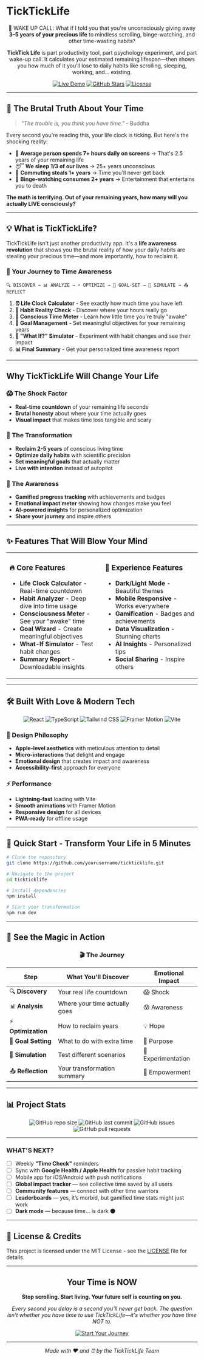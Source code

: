 #                                      TickTickLife 

<div align="center">


🚨 WAKE UP CALL: What if I told you that you're unconsciously giving away **3–5 years of your precious life** to mindless scrolling, binge-watching, and other time-wasting habits? 

**TickTick Life** is part productivity tool, part psychology experiment, and part wake-up call. It calculates your estimated remaining lifespan—then shows you how much of it you’ll lose to daily habits like scrolling, sleeping, working, and... existing.

[![Live Demo](https://img.shields.io/badge/🌟_Live_Demo-Try_Now-18C3B9?style=for-the-badge)](https://effortless-dragon-41a868.netlify.app/)
[![GitHub Stars](https://img.shields.io/github/stars/Aliya-Tariq/tickticklife?style=for-the-badge&color=FFD369)](https://github.com/Aliya-Tariq/TickTickLife)
[![License](https://img.shields.io/badge/License-MIT-4CAF50?style=for-the-badge)](LICENSE)

</div>

---

## 🧠 The Brutal Truth About Your Time

> *"The trouble is, you think you have time."* - Buddha

Every second you're reading this, your life clock is ticking. But here's the shocking reality:

- 📱 **Average person spends 7+ hours daily on screens** → That's 2.5 years of your remaining life
- 😴 **We sleep 1/3 of our lives** → 25+ years unconscious
- 🚗 **Commuting steals 1+ years** → Time you'll never get back
- 🍿 **Binge-watching consumes 2+ years** → Entertainment that entertains you to death

**The math is terrifying. Out of your remaining years, how many will you actually LIVE consciously?**

---

## 💡 What is TickTickLife?

TickTickLife isn't just another productivity app. It's a **life awareness revolution** that shows you the brutal reality of how your daily habits are stealing your precious time—and more importantly, how to reclaim it.

### 🎯 Your Journey to Time Awareness

```
🔍 DISCOVER → 📊 ANALYZE → ⚡ OPTIMIZE → 🎯 GOAL-SET → 🔮 SIMULATE → 📤 REFLECT
```

1. **⏰ Life Clock Calculator** - See exactly how much time you have left
2. **📱 Habit Reality Check** - Discover where your hours really go
3. **🧠 Conscious Time Meter** - Learn how little time you're truly "awake"
4. **🎯 Goal Management** - Set meaningful objectives for your remaining years
5. **🔮 "What If?" Simulator** - Experiment with habit changes and see their impact
6. **📊 Final Summary** - Get your personalized time awareness report

---

##  Why TickTickLife Will Change Your Life

### 😱 The Shock Factor
- **Real-time countdown** of your remaining life seconds
- **Brutal honesty** about where your time actually goes
- **Visual impact** that makes time loss tangible and scary

### 🎯 The Transformation
- **Reclaim 2-5 years** of conscious living time
- **Optimize daily habits** with scientific precision
- **Set meaningful goals** that actually matter
- **Live with intention** instead of autopilot

### 🧠 The Awareness
- **Gamified progress tracking** with achievements and badges
- **Emotional impact meter** showing how changes make you feel
- **AI-powered insights** for personalized optimization
- **Share your journey** and inspire others

---

## ✨ Features That Will Blow Your Mind

<table>
<tr>
<td width="50%">

### 🔥 Core Features
-  **Life Clock Calculator** - Real-time countdown
-  **Habit Analyzer** - Deep dive into time usage
-  **Consciousness Meter** - See your "awake" time
-  **Goal Wizard** - Create meaningful objectives
-  **What-If Simulator** - Test habit changes
-  **Summary Report** - Downloadable insights

</td>
<td width="50%">

### 🎨 Experience Features
-  **Dark/Light Mode** - Beautiful themes
-  **Mobile Responsive** - Works everywhere
-  **Gamification** - Badges and achievements
-  **Data Visualization** - Stunning charts
-  **AI Insights** - Personalized tips
-  **Social Sharing** - Inspire others

</td>
</tr>
</table>

---

## 🛠️ Built With Love & Modern Tech

<div align="center">

![React](https://img.shields.io/badge/React-61DAFB?style=for-the-badge&logo=react&logoColor=black)
![TypeScript](https://img.shields.io/badge/TypeScript-3178C6?style=for-the-badge&logo=typescript&logoColor=white)
![Tailwind CSS](https://img.shields.io/badge/Tailwind_CSS-38B2AC?style=for-the-badge&logo=tailwind-css&logoColor=white)
![Framer Motion](https://img.shields.io/badge/Framer_Motion-0055FF?style=for-the-badge&logo=framer&logoColor=white)
![Vite](https://img.shields.io/badge/Vite-646CFF?style=for-the-badge&logo=vite&logoColor=white)

</div>

### 🎨 Design Philosophy
- **Apple-level aesthetics** with meticulous attention to detail
- **Micro-interactions** that delight and engage
- **Emotional design** that creates impact and awareness
- **Accessibility-first** approach for everyone

### ⚡ Performance
- **Lightning-fast** loading with Vite
- **Smooth animations** with Framer Motion
- **Responsive design** for all devices
- **PWA-ready** for offline usage

---

## 🚀 Quick Start - Transform Your Life in 5 Minutes

```bash
# Clone the repository
git clone https://github.com/yourusername/tickticklife.git

# Navigate to the project
cd tickticklife

# Install dependencies
npm install

# Start your transformation
npm run dev
```



---

## 📸 See the Magic in Action

<div align="center">

### 🎬 The Journey

| Step | What You'll Discover | Emotional Impact |
|------|---------------------|------------------|
| 🔍 **Discovery** | Your real life countdown | 😱 Shock |
| 📊 **Analysis** | Where your time actually goes | 😰 Awareness |
| ⚡ **Optimization** | How to reclaim years | 💡 Hope |
| 🎯 **Goal Setting** | What to do with extra time | 🎯 Purpose |
| 🔮 **Simulation** | Test different scenarios | 🤔 Experimentation |
| 📤 **Reflection** | Your transformation summary | 🎉 Empowerment |

</div>


---

## 📊 Project Stats

<div align="center">

![GitHub repo size](https://img.shields.io/github/repo-size/Aliya-Tariq/tickticklife?style=for-the-badge&color=FF6B6B)
![GitHub last commit](https://img.shields.io/github/last-commit/Aliya-Tariq/tickticklife?style=for-the-badge&color=4CAF50)
![GitHub issues](https://img.shields.io/github/issues/Aliya-Tariq/tickticklife?style=for-the-badge&color=FFD369)
![GitHub pull requests](https://img.shields.io/github/issues-pr/Aliya-Tariq/tickticklife?style=for-the-badge&color=18C3B9)

</div>

---


### WHAT'S NEXT?
- [ ] Weekly **"Time Check"** reminders
- [ ] Sync with **Google Health / Apple Health** for passive habit tracking
- [ ] Mobile app for iOS/Android with push notifications
- [ ] **Global impact tracker** — see collective time saved by all users
- [ ] **Community features** — connect with other time warriors
- [ ] **Leaderboards** — yes, it’s morbid, but gamified time stats might just work
- [ ] **Dark mode** — because time... is dark 🌑

---



## 📄 License & Credits

This project is licensed under the MIT License - see the [LICENSE](LICENSE) file for details.



---

<div align="center">

##  Your Time is NOW

**Stop scrolling. Start living. Your future self is counting on you.**

*Every second you delay is a second you'll never get back. The question isn't whether you have time to use TickTickLife—it's whether you have time NOT to.*

[![Start Your Journey](https://img.shields.io/badge/🚀_START_YOUR_JOURNEY-Transform_Your_Life_Now-FF6B6B?style=for-the-badge&logo=rocket)](https://effortless-dragon-41a868.netlify.app/)

---

*Made with ❤️ and ⏰ by the TickTickLife Team*


</div>
